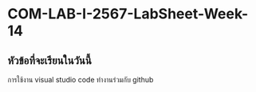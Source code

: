 # COM-LAB-I-2567-LabSheet-Week-14

## หัวข้อที่จะเรียนในวันนี้

การใช้งาน visual studio code ทำงานร่วมกับ github




